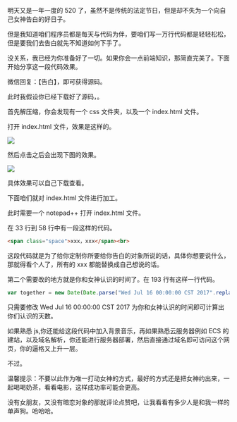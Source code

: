 明天又是一年一度的 520 了，虽然不是传统的法定节日，但是却不失为一个向自己女神告白的好日子。

但是我知道咱们程序员都是每天与代码为伴，要咱们写一万行代码都是轻轻松松，但是要我们去告白就先不知道如何下手了。

没关系，我已经为你准备好了一切。如果你会一点前端知识，那简直完美了。下面开始分享这一段代码效果。

微信回复：【告白】，即可获得源码。

此时我假设你已经下载好了源码，。

首先解压缩，你会发现有一个 css 文件夹，以及一个 index.html 文件。

打开 index.html 文件，效果是这样的。

![](http://ove4nglsb.bkt.clouddn.com/TIM%E6%88%AA%E5%9B%BE20180519224321.png)

然后点击之后会出现下图的效果。

![](http://ove4nglsb.bkt.clouddn.com/TIM%E6%88%AA%E5%9B%BE20180519224528.png)

具体效果可以自己下载查看。

下面咱们就对 index.html 文件进行加工。

此时需要一个 notepad++ 打开 index.html 文件。

在 33 行到 58 行中有一段这样的代码。

```html
<span class="space">xxx，xxx</span><br>
```

这段代码就是为了给你定制你所要给你告白的对象所说的话，具体你想要说什么，那就得看个人了，所有的 xxx 都能替换成自己想说的话。

第二个需要改的地方就是你和女神认识的时间了。在 193 行有这样一行代码。

```js
var together = new Date(Date.parse("Wed Jul 16 00:00:00 CST 2017".replace(/-/g,  "/")));
```

只需要修改 Wed Jul 16 00:00:00 CST 2017 为你和女神认识的时间即可计算出你们认识的天数。

如果熟悉 js,你还能给这段代码中加入背景音乐，再如果熟悉云服务器例如 ECS 的建站，以及域名解析，你还能进行服务器部署，然后直接通过域名即可访问这个网页，你的逼格又上升一层。

不过。

温馨提示：不要以此作为唯一打动女神的方式，最好的方式还是把女神约出来，一起喝喝奶茶，看看电影，这样成功率可能会更高。

没有女朋友，又没有暗恋对象的那就评论点赞吧，让我看看有多少人是和我一样的单声狗。哈哈哈。

